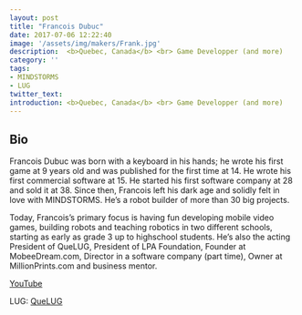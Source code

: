 ```yaml
---
layout: post
title: "Francois Dubuc"
date: 2017-07-06 12:22:40
image: '/assets/img/makers/Frank.jpg'
description:  <b>Quebec, Canada</b> <br> Game Developper (and more)
category: ''
tags:
- MINDSTORMS
- LUG
twitter_text:
introduction: <b>Quebec, Canada</b> <br> Game Developper (and more)
---
```




## Bio


Francois Dubuc was born with a keyboard in his hands; he wrote his first game at 9 years old and was published for the first time at 14. He wrote his first commercial software at 15. He started his first software company at 28 and sold it at 38. Since then, Francois left his dark age and solidly felt in love with MINDSTORMS. He’s a robot builder of more than 30 big projects.

Today, Francois’s primary focus is having fun developing mobile video games, building robots and teaching robotics in two different schools, starting as early as grade 3 up to highschool students. He’s also the acting President of QueLUG, President of LPA Foundation, Founder at MobeeDream.com, Director in a software company (part time), Owner at MillionPrints.com and business mentor.

[YouTube](https://www.youtube.com/user/activeMedia55)

LUG: [QueLUG](http://www.quelug.org)